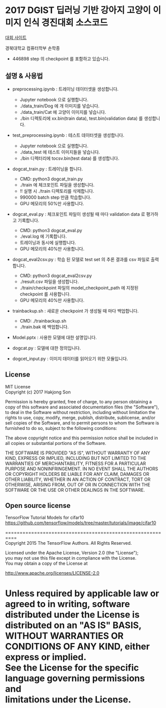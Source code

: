 # 2017 DGIST 딥러닝 기반 강아지 고양이 이미지 인식 경진대회 소스코드  
[대회 사이트](http://dgist.imagechallenge.kr/)

경북대학교 컴퓨터학부 손학종
* 446898 step 의 checkpoint 를 포함하고 있습니다.

## 설명 & 사용법

* preprocessing.ipynb : 트레이닝 데이터셋을 생성합니다.
    * Jupyter notebook 으로 실행합니다.
    * ./data_train/Dog 에 개 이미지를 넣습니다.
    * ./data_train/Cat 에 고양이 이미지를 넣습니다.
    * ./bin 디렉토리에 xx.bin(train data), test.bin(validation data) 를 생성합니다.
     
* test_preprocessing.ipynb : 테스트 데이터셋을 생성합니다.
    * Jupyter notebook 으로 실행합니다.
    * ./data_test 에 테스트 이미지들을 넣습니다.
    * ./bin 디렉터리에 tocsv.bin(test data) 를 생성합니다.
    
* dogcat_train.py : 트레이닝을 합니다.
    * CMD: python3 dogcat_train.py
    * ./train 에 체크포인트 파일을 생성합니다.
    * !! 실행 시 ./train 디렉토리를 삭제합니다.
    * 990000 batch step 만큼 학습합니다.
    * GPU 메모리의 50%만 사용합니다.
    

* dogcat_eval.py : 체크포인트 파일이 생성될 때 마다 validation data 로 평가하고 기록합니다.
    * CMD: python3 dogcat_eval.py
    * ./eval.log 에 기록합니다.
    * 트레이닝과 동시에 실행합니다.
    * GPU 메모리의 40%만 사용합니다.

* dogcat_eval2csv.py : 학습 된 모델로 test set 의 추론 결과를 csv 파일로 출력합니다.
    * CMD: python3 dogcat_eval2csv.py
    * ./result.csv 파일을 생성합니다.
    * ./train/checkpoint 파일의 model_checkpoint_path 에 지정된 checkpoint 를 사용합니다.
    * GPU 메모리의 40%만 사용합니다.

* trainbackup.sh : 새로운 checkpoint 가 생성될 때 마다 백업합니다.
    * CMD: ./trainbackup.sh
    * ./train.bak 에 백업합니다.

* Model.pptx : 사용한 모델에 대한 설명입니다.

* dogcat.py : 모델에 대한 정의입니다.

* dogcet_input.py : 이미지 데이터를 읽어오기 위한 모듈입니다.


## License

MIT License  
Copyright (c) 2017 Hakjong Son

Permission is hereby granted, free of charge, to any person
obtaining a copy of this software and associated documentation
files (the "Software"), to deal in the Software without
restriction, including without limitation the rights to use,
copy, modify, merge, publish, distribute, sublicense, and/or sell
copies of the Software, and to permit persons to whom the
Software is furnished to do so, subject to the following
conditions:

The above copyright notice and this permission notice shall be
included in all copies or substantial portions of the Software.

THE SOFTWARE IS PROVIDED "AS IS", WITHOUT WARRANTY OF ANY KIND,
EXPRESS OR IMPLIED, INCLUDING BUT NOT LIMITED TO THE WARRANTIES
OF MERCHANTABILITY, FITNESS FOR A PARTICULAR PURPOSE AND
NONINFRINGEMENT. IN NO EVENT SHALL THE AUTHORS OR COPYRIGHT
HOLDERS BE LIABLE FOR ANY CLAIM, DAMAGES OR OTHER LIABILITY,
WHETHER IN AN ACTION OF CONTRACT, TORT OR OTHERWISE, ARISING
FROM, OUT OF OR IN CONNECTION WITH THE SOFTWARE OR THE USE OR
OTHER DEALINGS IN THE SOFTWARE.


## Open source license

TensorFlow Tutorial Models for cifar10  
https://github.com/tensorflow/models/tree/master/tutorials/image/cifar10  
  
==========================================================  
Copyright 2015 The TensorFlow Authors. All Rights Reserved.  
  
Licensed under the Apache License, Version 2.0 (the "License");  
you may not use this file except in compliance with the License.  
You may obtain a copy of the License at  
  
http://www.apache.org/licenses/LICENSE-2.0  
  
Unless required by applicable law or agreed to in writing, software  
distributed under the License is distributed on an "AS IS" BASIS,  
WITHOUT WARRANTIES OR CONDITIONS OF ANY KIND, either express or implied.  
See the License for the specific language governing permissions and  
limitations under the License.  
==========================================================  
